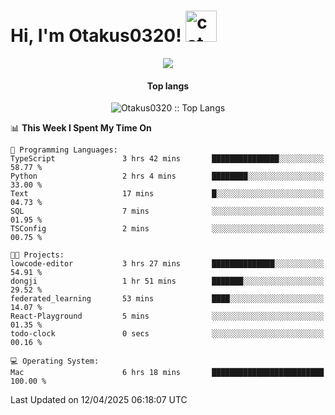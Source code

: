 <h1> Hi, I'm Otakus0320! <img src="https://media.giphy.com/media/mGcNjsfWAjY5AEZNw6/giphy.gif" width="50" alt="cat"></h1>

<p align="center"><a href="https://wakatime.com/@044d69d0-1253-4f60-96b6-5d19a0f9dde5"><img src="https://wakatime.com/badge/user/044d69d0-1253-4f60-96b6-5d19a0f9dde5.svg" /></a></p>

<h4 align="center">Top langs</h4>

<p align="center"><img src="https://github-readme-stats.vercel.app/api/top-langs/?username=Otakus0320&langs_count=10&theme=tokyonight&layout=compact&timestamp={{random_number}}" alt="Otakus0320 :: Top Langs" /></p>

<!--START_SECTION:waka-->
📊 **This Week I Spent My Time On** 

```text
💬 Programming Languages: 
TypeScript               3 hrs 42 mins       ███████████████░░░░░░░░░░   58.77 % 
Python                   2 hrs 4 mins        ████████░░░░░░░░░░░░░░░░░   33.00 % 
Text                     17 mins             █░░░░░░░░░░░░░░░░░░░░░░░░   04.73 % 
SQL                      7 mins              ░░░░░░░░░░░░░░░░░░░░░░░░░   01.95 % 
TSConfig                 2 mins              ░░░░░░░░░░░░░░░░░░░░░░░░░   00.75 % 

🐱‍💻 Projects: 
lowcode-editor           3 hrs 27 mins       ██████████████░░░░░░░░░░░   54.91 % 
dongji                   1 hr 51 mins        ███████░░░░░░░░░░░░░░░░░░   29.52 % 
federated_learning       53 mins             ████░░░░░░░░░░░░░░░░░░░░░   14.07 % 
React-Playground         5 mins              ░░░░░░░░░░░░░░░░░░░░░░░░░   01.35 % 
todo-clock               0 secs              ░░░░░░░░░░░░░░░░░░░░░░░░░   00.16 % 

💻 Operating System: 
Mac                      6 hrs 18 mins       █████████████████████████   100.00 % 
```


 Last Updated on 12/04/2025 06:18:07 UTC
<!--END_SECTION:waka-->
